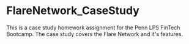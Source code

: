 # FlareNetwork_CaseStudy
This is a case study homework assignment for the Penn LPS FinTech Bootcamp. The case study covers the Flare Network and it's features.
